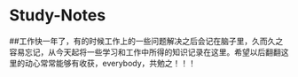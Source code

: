 # Study-Notes

##工作快一年了，有的时候工作上的一些问题解决之后会记在脑子里，久而久之容易忘记，从今天起将一些学习和工作中所得的知识记录在这里。希望以后翻翻这里的动心常常能够有收获，everybody，共勉之！！！